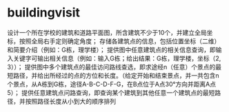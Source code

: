# buildingvisit
设计一个所在学校的建筑和道路平面图，所含建筑不少于10个，并建立全局坐标，按照全局右手定则确定角度；
存储各建筑点的信息，包括位置坐标（二维）和简要介绍（例如：G栋，理学楼）；
提供图中任意建筑点的相关信息查询，即输入关键字可输出相关信息（例如：输入G栋；给出结果：G栋，理学楼，坐标（2, 3））；
提供图中多个建筑点的最佳访问路线查选，即求途经n（任意）个景点的最短路径，并给出所经过的点的方位和长度。（给定开始和结束景点，并一共包含n个景点，从A栋到G栋，途径A-B-C-D-F-G，在B点位于A点30°方向并距离A点5）；
提供任意建筑点问路查询，即查询某个建筑到其他任意一个建筑点的最短路径，并按照路径长度从小到大的顺序排列
